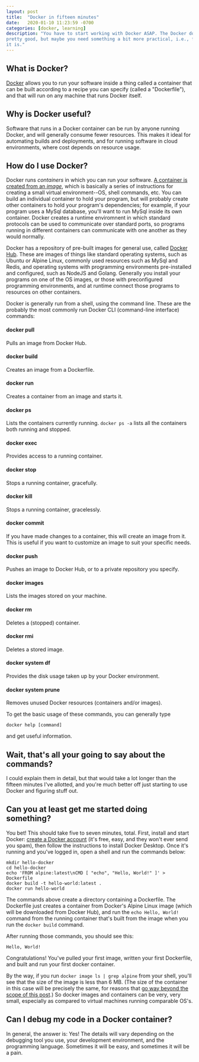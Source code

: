 ```yaml
---
layout: post
title:  "Docker in fifteen minutes"
date:   2020-01-10 11:23:59 -0700
categories: [docker, learning]
description: "You have to start working with Docker ASAP. The Docker docs are
pretty good, but maybe you need something a bit more practical, i.e., fast? Here
it is."
---
```

## What is Docker?

[Docker](https://www.docker.com) allows you to run your software inside a thing
called a container that can be built according to a recipe you can specify
(called a "Dockerfile"), and that will run on any machine that runs Docker
itself.

## Why is Docker useful?

Software that runs in a Docker container can be run by anyone running Docker,
and will generally consume fewer resources. This makes it ideal for automating
builds and deployments, and for running software in cloud environments, where
cost depends on resource usage.

## How do I use Docker?

Docker runs _containers_ in which you can run your software. [A container is
created from an _image_](https://docs.docker.com/engine/docker-overview/#docker-objects),
which is basically a series of instructions for creating a small virtual
environment--OS, shell commands, etc. You can build an individual container to
hold your program, but will probably create other containers to hold your
program's dependencies; for example, if your program uses a MySql database,
you'll want to run MySql inside its own container. Docker creates a runtime
enviromnent in which standard protocols can be used to communicate over standard
ports, so programs running in different containers can communicate with one
another as they would normally.

Docker has a repository of pre-built images for general use, called [Docker
Hub](https://hub.docker.com). These are images of things like standard operating
systems, such as Ubuntu or Alpine Linux, commonly used resources such as MySql
and Redis, and operating systems with programming environments pre-installed and
configured, such as NodeJS and Golang. Generally you install your programs on
one of the OS images, or those with preconfigured programming environments, and
at runtime connect those programs to resources on other containers.

Docker is generally run from a shell, using the command line. These are the
probably the most commonly run Docker CLI (command-line interface) commands:

#### docker pull
Pulls an image from Docker Hub.

#### docker build
Creates an image from a Dockerfile.

#### docker run
Creates a container from an image and starts it.

#### docker ps
Lists the containers currently running. `docker ps -a` lists all the containers
both running and stopped.

#### docker exec
Provides access to a running container.

#### docker stop
Stops a running container, gracefully.

#### docker kill
Stops a running container, gracelessly.

#### docker commit
If you have made changes to a container, this will create an image from it. This
is useful if you want to customize an image to suit your specific needs. 

#### docker push
Pushes an image to Docker Hub, or to a private repository you specify.

#### docker images
Lists the images stored on your machine.

#### docker rm
Deletes a (stopped) container.

#### docker rmi
Deletes a stored image.

#### docker system df
Provides the disk usage taken up by your Docker environment.

#### docker system prune
Removes unused Docker resources (containers and/or images).

To get the basic usage of these commands, you can generally type
```
docker help [command]
```
and get useful information.

## Wait, that's all your going to say about the commands?

I could explain them in detail, but that would take a lot longer than the
fifteen minutes I've allotted, and you're much better off just starting
to use Docker and figuring stuff out.

## Can you at least get me started doing something?

You bet! This should take five to seven minutes, total. First, install and start
Docker: [create a Docker account](https://hub.docker.com/signup) (it's free,
easy, and they won't ever send you spam), then follow the instructions to
install Docker Desktop. Once it's running and you've logged in, open a shell and
run the commands below:
```
mkdir hello-docker
cd hello-docker
echo 'FROM alpine:latest\nCMD [ "echo", "Hello, World!" ]' > Dockerfile
docker build -t hello-world:latest .
docker run hello-world
```
The commands above create a directory containing a Dockerfile. The Dockerfile
just creates a container from Docker's Alpine Linux image (which will be
downloaded from Docker Hub), and run the `echo Hello, World!` command from the
running container that's built from the image when you run the `docker build`
command.

After running those commands, you should see this:
```
Hello, World!
```
Congratulations! You've pulled your first image, written your first Dockerfile,
and built and run your first docker container.

By the way, if you run `docker image ls | grep alpine` from your shell, you'll
see that the size of the image is less than 6 MB. (The size of the container in
this case will be precisely the same, for reasons that [go way beyond the scope
of this post](https://docs.docker.com/storage/storagedriver/).) So docker images
and containers can be very, very small, especially as compared to virtual
machines running comparable OS's.

## Can I debug my code in a Docker container?
In general, the answer is: Yes! The details will vary depending on the debugging
tool you use, your development environment, and the programming language.
Sometimes it will be easy, and sometimes it will be a pain.
